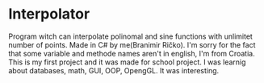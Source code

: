 # Interpolator
Program witch can interpolate polinomal and sine functions with unlimitet number of points. Made in C# by me(Branimir Ričko). I'm sorry for the fact that some variable and methode names aren't in english, I'm from Croatia.
This is my first project and it was made for school project. I was learnig about databases, math, GUI, OOP, OpengGL. It was interesting.
